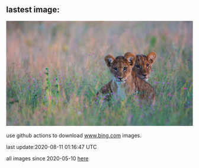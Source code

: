 ## lastest image:
![](images/LionDay.jpg)

use github actions to download www.bing.com images.

last update:2020-08-11 01:16:47 UTC

all images since 2020-05-10 [here](https://github.com/counter2015/bing-daily-images/tree/master/images) 
